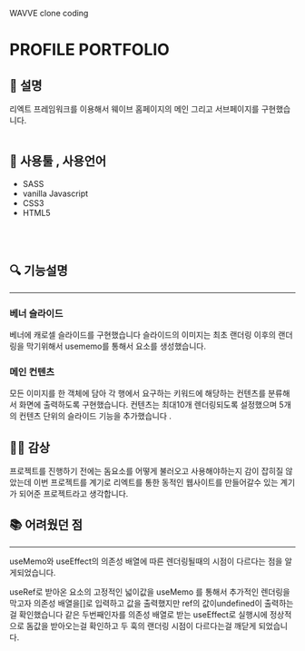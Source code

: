 WAVVE clone coding
#  **PROFILE PORTFOLIO**

## 📃 설명
리엑트 프레임워크를 이용해서 웨이브 홈페이지의 메인 그리고 서브페이지를 구현했습니다.
<br>
<br>



## 🔧 사용툴 , 사용언어
  - SASS
  - vanilla Javascript
  - CSS3 
  - HTML5
<br>
<br>


## 🔍 기능설명
***
### 베너 슬라이드
베너에 캐로셀 슬라이드를 구현했습니다
슬라이드의 이미지는 최초 랜더링 이후의 랜더링을 막기위해서
usememo를 통해서 요소를 생성했습니다.

### 메인 컨텐츠 
모든 이미지를 한 객체에 담아
각 행에서 요구하는 키워드에 해당하는 컨텐츠를 분류해서 화면에 출력하도록 구현했습니다.
컨텐츠는 최대10개 렌더링되도록 설정했으며
5개의 컨텐츠 단위의 슬라이드 기능을 추가했습니다 .

## 👩‍💻 감상 
프로젝트를 진행하기 전에는 돔요소를 어떻게 불러오고 사용해야하는지 감이 잡히질 않았는데 이번 프로젝트를 계기로 리엑트를 통한 동적인 웹사이트를 만들어갈수 있는 계기가 되어준 프로젝트라고 생각합니다.


## 📚 어려웠던 점
***
useMemo와 useEffect의 의존성 배열에 따른 
렌더링될때의 시점이 다르다는 점을 알게되었습니다.

useRef로 받아온 요소의 고정적인 넓이값을
useMemo 를 통해서
추가적인 렌더링을 막고자 의존성 배열을[]로 입력하고 값을 출력했지만
ref의 값이undefined이 출력하는걸 확인했습니다 같은 두번째인자를 의존성 배열로 받는 useEffect로 실행시에 정상적으로 돔값을 받아오는걸 확인하고 두 훅의 랜더링 시점이 다르다는걸 깨닫게 되었습니다.